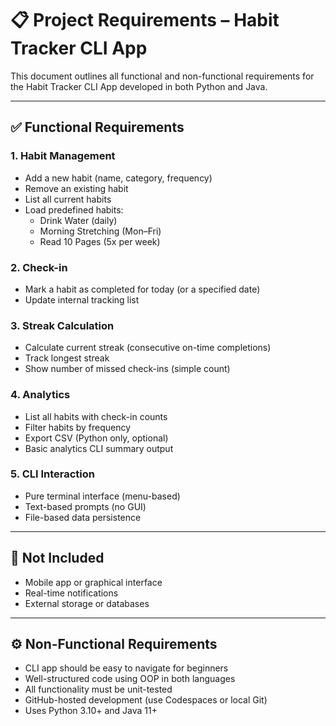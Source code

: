 # 📋 Project Requirements – Habit Tracker CLI App

This document outlines all functional and non-functional requirements for the Habit Tracker CLI App developed in both Python and Java.

---

## ✅ Functional Requirements

### 1. Habit Management
- Add a new habit (name, category, frequency)
- Remove an existing habit
- List all current habits
- Load predefined habits:
  - Drink Water (daily)
  - Morning Stretching (Mon–Fri)
  - Read 10 Pages (5x per week)

### 2. Check-in
- Mark a habit as completed for today (or a specified date)
- Update internal tracking list

### 3. Streak Calculation
- Calculate current streak (consecutive on-time completions)
- Track longest streak
- Show number of missed check-ins (simple count)

### 4. Analytics
- List all habits with check-in counts
- Filter habits by frequency
- Export CSV (Python only, optional)
- Basic analytics CLI summary output

### 5. CLI Interaction
- Pure terminal interface (menu-based)
- Text-based prompts (no GUI)
- File-based data persistence

---

## 🚫 Not Included
- Mobile app or graphical interface
- Real-time notifications
- External storage or databases

---

## ⚙️ Non-Functional Requirements

- CLI app should be easy to navigate for beginners
- Well-structured code using OOP in both languages
- All functionality must be unit-tested
- GitHub-hosted development (use Codespaces or local Git)
- Uses Python 3.10+ and Java 11+


